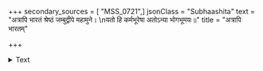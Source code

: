 +++
secondary_sources = [ "MSS_0721",]
jsonClass = "Subhaashita"
text = "अत्रापि भारतं श्रेष्ठं जम्बुद्वीपे महामुने।  \nयतो हि कर्मभूरेषा अतोऽन्या भोगभूमयः॥"
title = "अत्रापि भारतम्"

+++

<details><summary>Text</summary>

अत्रापि भारतं श्रेष्ठं जम्बुद्वीपे महामुने।  
यतो हि कर्मभूरेषा अतोऽन्या भोगभूमयः॥
</details>
